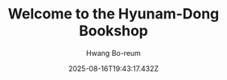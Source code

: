---
title: "Welcome to the Hyunam-Dong\n Bookshop"
date: "2025-08-16T19:43:17.432Z"
author: "Hwang Bo-reum"
read_year: "NO"
recommendation: '3'
url: /bookshelf/welcome-to-the-hyunam-dong-bookshop
---